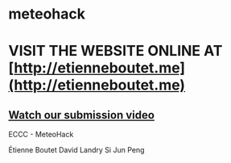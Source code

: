 # meteohack

# VISIT THE WEBSITE ONLINE AT [http://etienneboutet.me](http://etienneboutet.me)

## [Watch our submission video](https://youtu.be/U94WFfE2Qd4)

ECCC - MeteoHack

Étienne Boutet
David Landry
Si Jun Peng


